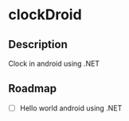 # clockDroid

## Description
  Clock in android using .NET 

## Roadmap 
- [ ] Hello world android using .NET 